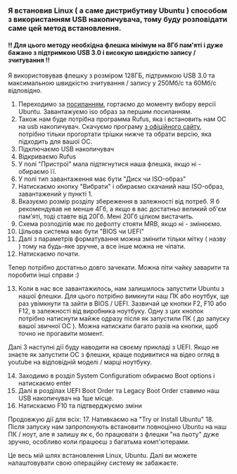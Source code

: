 ### Я встановив Linux ( а саме дистрибутиву Ubuntu ) способом з використанням USB накопичувача, тому буду розповідати саме цей метод встановлення.

#### !! Для цього методу необхідна флешка мінімум на 8Гб пам'яті і дуже бажано з підтримкою USB 3.0 і високую швидкістю запису / зчитування !!
Я використовував флешку з розміром 128ГБ, підтримкою USB 3.0 та максимальною швидкістю зчитування / запису у 250Мб/с та 60Мб/с відповідно.

1. Переходимо за [посиланням](https://ubuntu.com/download/desktop), гортаємо до моменту вибору версії Ubuntu. Завантажуємо iso образ за першим посиланням.
2. Також нам буде потрібна программа Rufus, яка і встановить нам ОС на usb накопичувач. Скачуємо програму [з офіційного сайту](https://rufus.ie/uk/), потрібно тільки прогортати трішки нижче та обрати версію, яка підходить для вашої ОС.
3. Підключаємо USB накопичувач
4. Відкриваємо Rufus
5. У полі "Пристрої" мала підтягнутися наша флешка, якщо ні - обираємо її.
6. У полі тип завантаження має бути "Диск чи ISO-образ"
7. Натискаємо кнопку "Вибрати" і обираємо скачаний наш ISO-образ, завантажений у пункті 1.
8. Вказуємо розмір розділу збереження в залежності від потреб. Я б рекомендував не менше 4Гб, а якщо в вас достатньо великий об'єм пам'яті, тоді ставте від 20Гб. Мені 20Гб цілком вистачить.
9. Схема розподілів має по дефолту стояти MRB, якщо ні - змінюємо.
10. Цільова система має бути "BIOS чи UEFI"
11. Далі з параметрів форматування можна змінити тільки мітку ( назву ) тому на будь-яке зручне, а все інше можна не чіпати.
12. Натискаємо почати.

Тепер потрібно достатньо довго зачекати. Можна піти чайку заварити та поробити інші справи :)

13. Коли в нас все завантажилось, нам залишилось запустити Ubuntu з нашої флешки. Для цього потрібно вимкнути наш ПК або ноутбук, ще раз увімкнути та зайти в BIOS / UEFI. Зазвичай це кнопки F2, F10 або F12, в залежності від виробника ноутбуку. Одну з цих кнопок потрібно натиснути майже одразу після як запустили ПК ( до запуску вашої звичної ОС ). Можна натискати багато разів на кнопки, щоб точно не прогавити момент.

Далі 3 наступні дії буду наводити на своєму прикладі з UEFI. Якщо не знаєте як запустити ОС з флешки, краще подивитися на відео огляд в youtube на відповідній моделі / марці ноутбуку.

14. Заходимо в розділ System Configuratiom обираємо Boot options і натискаємо enter
15. Далі в розділах UEFI Boot Order та Legacy Boot Order ставимо наш USB накопичувач на 1ше місце.
16. Натискаємо F10 та підтверджуємо зміни

Продовжую дії для всіх:
17. Нативкаємо на "Try or Install Ubuntu"
18. Після запуску нам запропонують встановити повноцінно Ubuntu на наш ПК / ноут, але я залишу як є, бо працювати з флешки "на льоту" дуже зручно, особливо коли працюєш з багатьма комп'ютерами.

Це весь мій шлях встановлення Linux, Ubuntu. Далі ви можете налаштовувати свою операційну систему як забажаєте.
